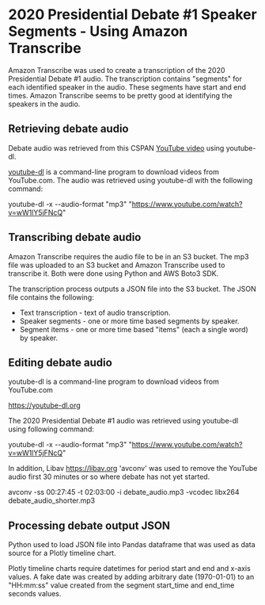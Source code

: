 # 2020 Presidential Debate #1 Speaker Segments - Using Amazon Transcribe

Amazon Transcribe was used to create a transcription of the 2020 Presidential Debate #1 audio. The transcription contains "segments" for each identified speaker in the audio. These segments have start and end times. Amazon Transcribe seems to be pretty good at identifying the speakers in the audio.

## Retrieving debate audio

Debate audio was retrieved from this CSPAN <a href="https://www.youtube.com/watch?v=wW1lY5jFNcQ">YouTube video</a> using youtube-dl.

<a href="https://youtube-dl.org">youtube-dl</a> is a command-line program to download videos from YouTube.com. The audio was retrieved using youtube-dl with the following command:

youtube-dl -x --audio-format "mp3" "https://www.youtube.com/watch?v=wW1lY5jFNcQ"

## Transcribing debate audio

Amazon Transcribe requires the audio file to be in an S3 bucket. The mp3 file was uploaded to an S3 bucket and Amazon Transcribe used to transcribe it. Both were done using Python and AWS Boto3 SDK.

The transcription process outputs a JSON file into the S3 bucket. The JSON file contains the following:

* Text transcription - text of audio transcription.
* Speaker segments - one or more time based segments by speaker.  
* Segment items - one or more time based "items" (each a single word) by speaker.

## Editing debate audio

youtube-dl is a command-line program to download videos from YouTube.com

https://youtube-dl.org

The 2020 Presidential Debate #1 audio was retrieved using youtube-dl using following command:

youtube-dl -x --audio-format "mp3" "https://www.youtube.com/watch?v=wW1lY5jFNcQ"

In addition, Libav https://libav.org 'avconv' was used to remove the YouTube audio first 30 minutes or so where debate has not yet started. 

avconv -ss 00:27:45 -t 02:03:00 -i debate_audio.mp3 -vcodec libx264 debate_audio_shorter.mp3

## Processing debate output JSON

Python used to load JSON file into Pandas dataframe that was used as data source for a Plotly timeline chart.

Plotly timeline charts require datetimes for period start and end and x-axis values. A fake date was created by adding arbitrary date (1970-01-01) to an "HH:mm:ss" value created from the segment start_time and end_time seconds values.


